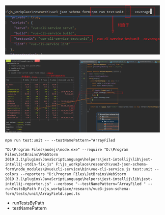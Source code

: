 ![](assets/00coverage.png)

![](assets/01coverage.png)

```shell script
npm run test:unit -- --testNamePattern=^ArrayFiled
```
```shell script
"D:\Program Files\nodejs\node.exe" --require "D:\Program Files\JetBrains\WebStorm 2019.3.1\plugins\JavaScriptLanguage\helpers\jest-intellij\lib\jest-intellij-stdin-fix.js" F:\js_workplace\research\vue3-json-schema-form\node_modules\@vue\cli-service\bin\vue-cli-service.js test:unit --colors --reporters "D:\Program Files\JetBrains\WebStorm 2019.3.1\plugins\JavaScriptLanguage\helpers\jest-intellij\lib\jest-intellij-reporter.js" --verbose "--testNamePattern=^ArrayFiled " --runTestsByPath F:/js_workplace/research/vue3-json-schema-form/tests/unit/ArrayField.spec.ts
```
+ runTestsByPath
+ testNamePattern
